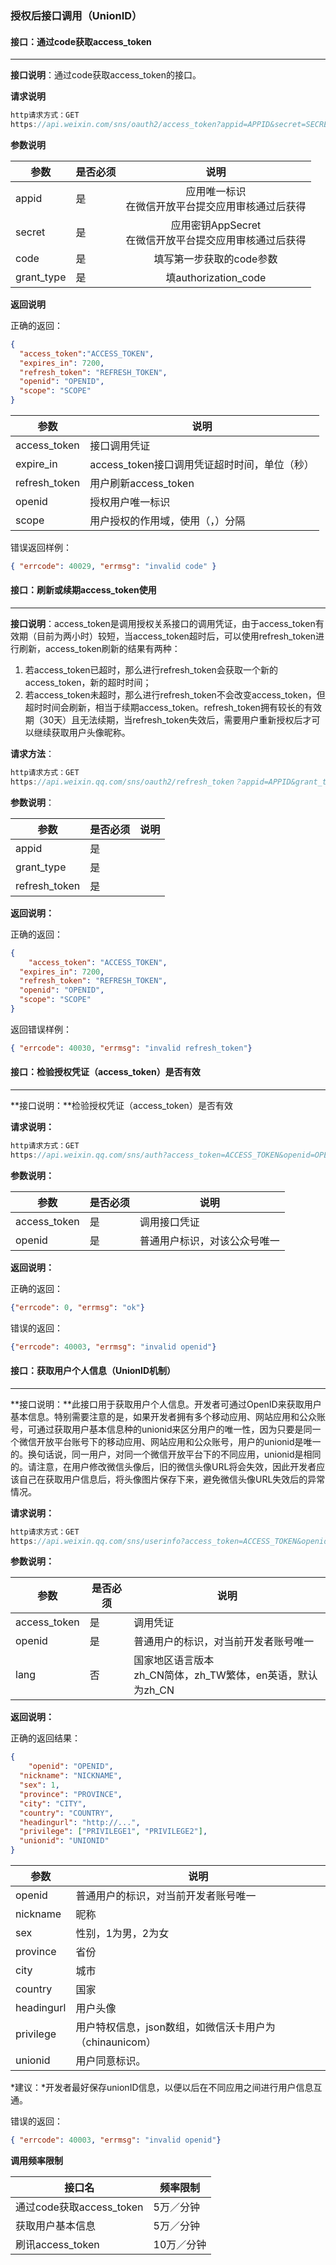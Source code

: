 <h3>授权后接口调用（UnionID）</h3>

#### 接口：通过code获取access_token

---

**接口说明**：通过code获取access_token的接口。

**请求说明**

```java
http请求方式：GET
https://api.weixin.com/sns/oauth2/access_token?appid=APPID&secret=SECRET&code=CODE&grant_type=authorization_code
```

**参数说明**

| 参数       | 是否必须 |                            说明                             |
| ---------- | -------- | :---------------------------------------------------------: |
| appid      | 是       |   应用唯一标识<br />在微信开放平台提交应用审核通过后获得    |
| secret     | 是       | 应用密钥AppSecret<br />在微信开放平台提交应用审核通过后获得 |
| code       | 是       |                  填写第一步获取的code参数                   |
| grant_type | 是       |                    填authorization_code                     |

**返回说明**

正确的返回：

```json
{
  "access_token":"ACCESS_TOKEN",
  "expires_in": 7200,
  "refresh_token": "REFRESH_TOKEN",
  "openid": "OPENID",
  "scope": "SCOPE"
}
```

| 参数          | 说明                                         |
| ------------- | -------------------------------------------- |
| access_token  | 接口调用凭证                                 |
| expire_in     | access_token接口调用凭证超时时间，单位（秒） |
| refresh_token | 用户刷新access_token                         |
| openid        | 授权用户唯一标识                             |
| scope         | 用户授权的作用域，使用（，）分隔             |

错误返回样例：

```json
{ "errcode": 40029, "errmsg": "invalid code" }
```

#### 接口：刷新或续期access_token使用

---

**接口说明**：access_token是调用授权关系接口的调用凭证，由于access_token有效期（目前为两小时）较短，当access_token超时后，可以使用refresh_token进行刷新，access_token刷新的结果有两种：

1. 若access_token已超时，那么进行refresh_token会获取一个新的access_token，新的超时时间；
2. 若access_token未超时，那么进行refresh_token不会改变access_token，但超时时间会刷新，相当于续期access_token。refresh_token拥有较长的有效期（30天）且无法续期，当refresh_token失效后，需要用户重新授权后才可以继续获取用户头像昵称。

**请求方法**：

```java
http请求方式：GET
https://api.weixin.qq.com/sns/oauth2/refresh_token？appid=APPID&grant_type=refresh_token&refresh_token=REFRESH_TOKEN
```

**参数说明**：

| 参数          | 是否必须 | 说明 |
| ------------- | -------- | ---- |
| appid         | 是       |      |
| grant_type    | 是       |      |
| refresh_token | 是       |      |

**返回说明：**

正确的返回：

```json
{
	"access_token": "ACCESS_TOKEN",
  "expires_in": 7200,
  "refresh_token": "REFRESH_TOKEN",
  "openid": "OPENID",
  "scope": "SCOPE"
}
```

返回错误样例：

```json
{ "errcode": 40030, "errmsg": "invalid refresh_token"}
```

#### 接口：检验授权凭证（access_token）是否有效

---

**接口说明：**检验授权凭证（access_token）是否有效

**请求说明：**

```java
http请求方式：GET
https://api.weixin.qq.com/sns/auth?access_token=ACCESS_TOKEN&openid=OPENID
```

**参数说明：**

| 参数         | 是否必须 | 说明                         |
| ------------ | -------- | ---------------------------- |
| access_token | 是       | 调用接口凭证                 |
| openid       | 是       | 普通用户标识，对该公众号唯一 |

**返回说明：**

正确的返回：

```json
{"errcode": 0, "errmsg": "ok"}
```

错误的返回：

```json
{"errcode": 40003, "errmsg": "invalid openid"}
```

#### 接口：获取用户个人信息（UnionID机制）

---

**接口说明：**此接口用于获取用户个人信息。开发者可通过OpenID来获取用户基本信息。特别需要注意的是，如果开发者拥有多个移动应用、网站应用和公众账号，可通过获取用户基本信息种的unionid来区分用户的唯一性，因为只要是同一个微信开放平台账号下的移动应用、网站应用和公众账号，用户的unionid是唯一的。换句话说，同一用户，对同一个微信开放平台下的不同应用，unionid是相同的。请注意，在用户修改微信头像后，旧的微信头像URL将会失效，因此开发者应该自己在获取用户信息后，将头像图片保存下来，避免微信头像URL失效后的异常情况。

**请求说明：**

```java
http请求方式：GET
https://api.weixin.qq.com/sns/userinfo?access_token=ACCESS_TOKEN&openid=OPENID
```

**参数说明：**

| 参数         | 是否必须 | 说明                                                         |
| ------------ | -------- | ------------------------------------------------------------ |
| access_token | 是       | 调用凭证                                                     |
| openid       | 是       | 普通用户的标识，对当前开发者账号唯一                         |
| lang         | 否       | 国家地区语言版本<br/>zh_CN简体，zh_TW繁体，en英语，默认为zh_CN |

**返回说明：**

正确的返回结果：

```json
{
	"openid": "OPENID",
  "nickname": "NICKNAME",
  "sex": 1,
  "province": "PROVINCE",
  "city": "CITY",
  "country": "COUNTRY",
  "headingurl": "http://...",
  "privilege": ["PRIVILEGE1", "PRIVILEGE2"],
  "unionid": "UNIONID"
}
```

| 参数       | 说明                                                    |
| ---------- | ------------------------------------------------------- |
| openid     | 普通用户的标识，对当前开发者账号唯一                    |
| nickname   | 昵称                                                    |
| sex        | 性别，1为男，2为女                                      |
| province   | 省份                                                    |
| city       | 城市                                                    |
| country    | 国家                                                    |
| headingurl | 用户头像                                                |
| privilege  | 用户特权信息，json数组，如微信沃卡用户为（chinaunicom） |
| unionid    | 用户同意标识。                                          |

*建议：*开发者最好保存unionID信息，以便以后在不同应用之间进行用户信息互通。

错误的返回：

```json
{ "errcode": 40003, "errmsg": "invalid openid"}
```

**调用频率限制**

| 接口名                   | 频率限制   |
| ------------------------ | ---------- |
| 通过code获取access_token | 5万／分钟  |
| 获取用户基本信息         | 5万／分钟  |
| 刷讯access_token         | 10万／分钟 |

